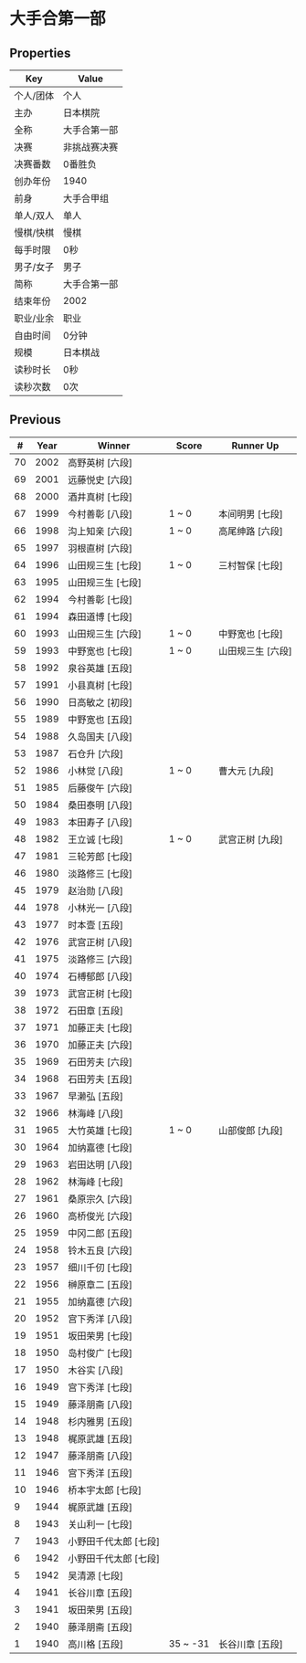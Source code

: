 # 大手合第一部

## Properties

| Key | Value |
| --- | ----- |
| 个人/团体 | 个人 |
| 主办 | 日本棋院 |
| 全称 | 大手合第一部 |
| 决赛 | 非挑战赛决赛 |
| 决赛番数 | 0番胜负 |
| 创办年份 | 1940 |
| 前身 | 大手合甲组 |
| 单人/双人 | 单人 |
| 慢棋/快棋 | 慢棋 |
| 每手时限 | 0秒 |
| 男子/女子 | 男子 |
| 简称 | 大手合第一部 |
| 结束年份 | 2002 |
| 职业/业余 | 职业 |
| 自由时间 | 0分钟 |
| 规模 | 日本棋战 |
| 读秒时长 | 0秒 |
| 读秒次数 | 0次 |

## Previous

| # | Year | Winner | Score | Runner Up |
| --- | --- | --- | --- | --- |
| 70 | 2002 | 高野英树 [六段] |  |  |
| 69 | 2001 | 远藤悦史 [六段] |  |  |
| 68 | 2000 | 酒井真树 [七段] |  |  |
| 67 | 1999 | 今村善彰 [八段] | 1 ~ 0 | 本间明男 [七段] |
| 66 | 1998 | 沟上知亲 [六段] | 1 ~ 0 | 高尾绅路 [六段] |
| 65 | 1997 | 羽根直树 [六段] |  |  |
| 64 | 1996 | 山田规三生 [七段] | 1 ~ 0 | 三村智保 [七段] |
| 63 | 1995 | 山田规三生 [七段] |  |  |
| 62 | 1994 | 今村善彰 [七段] |  |  |
| 61 | 1994 | 森田道博 [七段] |  |  |
| 60 | 1993 | 山田规三生 [六段] | 1 ~ 0 | 中野宽也 [七段] |
| 59 | 1993 | 中野宽也 [七段] | 1 ~ 0 | 山田规三生 [六段] |
| 58 | 1992 | 泉谷英雄 [五段] |  |  |
| 57 | 1991 | 小县真树 [七段] |  |  |
| 56 | 1990 | 日高敏之 [初段] |  |  |
| 55 | 1989 | 中野宽也 [五段] |  |  |
| 54 | 1988 | 久岛国夫 [八段] |  |  |
| 53 | 1987 | 石仓升 [六段] |  |  |
| 52 | 1986 | 小林觉 [八段] | 1 ~ 0 | 曹大元 [九段] |
| 51 | 1985 | 后藤俊午 [六段] |  |  |
| 50 | 1984 | 桑田泰明 [八段] |  |  |
| 49 | 1983 | 本田寿子 [八段] |  |  |
| 48 | 1982 | 王立诚 [七段] | 1 ~ 0 | 武宫正树 [九段] |
| 47 | 1981 | 三轮芳郎 [七段] |  |  |
| 46 | 1980 | 淡路修三 [七段] |  |  |
| 45 | 1979 | 赵治勋 [八段] |  |  |
| 44 | 1978 | 小林光一 [八段] |  |  |
| 43 | 1977 | 时本壹 [五段] |  |  |
| 42 | 1976 | 武宫正树 [八段] |  |  |
| 41 | 1975 | 淡路修三 [六段] |  |  |
| 40 | 1974 | 石榑郁郎 [八段] |  |  |
| 39 | 1973 | 武宫正树 [七段] |  |  |
| 38 | 1972 | 石田章 [五段] |  |  |
| 37 | 1971 | 加藤正夫 [七段] |  |  |
| 36 | 1970 | 加藤正夫 [六段] |  |  |
| 35 | 1969 | 石田芳夫 [六段] |  |  |
| 34 | 1968 | 石田芳夫 [五段] |  |  |
| 33 | 1967 | 早濑弘 [五段] |  |  |
| 32 | 1966 | 林海峰 [八段] |  |  |
| 31 | 1965 | 大竹英雄 [七段] | 1 ~ 0 | 山部俊郎 [九段] |
| 30 | 1964 | 加纳嘉德 [七段] |  |  |
| 29 | 1963 | 岩田达明 [八段] |  |  |
| 28 | 1962 | 林海峰 [七段] |  |  |
| 27 | 1961 | 桑原宗久 [六段] |  |  |
| 26 | 1960 | 高桥俊光 [六段] |  |  |
| 25 | 1959 | 中冈二郎 [五段] |  |  |
| 24 | 1958 | 铃木五良 [六段] |  |  |
| 23 | 1957 | 细川千仞 [七段] |  |  |
| 22 | 1956 | 榊原章二 [五段] |  |  |
| 21 | 1955 | 加纳嘉德 [六段] |  |  |
| 20 | 1952 | 宫下秀洋 [八段] |  |  |
| 19 | 1951 | 坂田荣男 [七段] |  |  |
| 18 | 1950 | 岛村俊广 [七段] |  |  |
| 17 | 1950 | 木谷实 [八段] |  |  |
| 16 | 1949 | 宫下秀洋 [七段] |  |  |
| 15 | 1949 | 藤泽朋斋 [八段] |  |  |
| 14 | 1948 | 杉内雅男 [五段] |  |  |
| 13 | 1948 | 梶原武雄 [五段] |  |  |
| 12 | 1947 | 藤泽朋斋 [八段] |  |  |
| 11 | 1946 | 宫下秀洋 [五段] |  |  |
| 10 | 1946 | 桥本宇太郎 [七段] |  |  |
| 9 | 1944 | 梶原武雄 [五段] |  |  |
| 8 | 1943 | 关山利一 [七段] |  |  |
| 7 | 1943 | 小野田千代太郎 [七段] |  |  |
| 6 | 1942 | 小野田千代太郎 [七段] |  |  |
| 5 | 1942 | 吴清源 [七段] |  |  |
| 4 | 1941 | 长谷川章 [五段] |  |  |
| 3 | 1941 | 坂田荣男 [五段] |  |  |
| 2 | 1940 | 藤泽朋斋 [五段] |  |  |
| 1 | 1940 | 高川格 [五段] | 35 ~ -31 | 长谷川章 [五段] |

